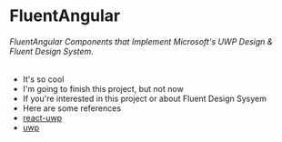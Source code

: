 # FluentAngular

###### FluentAngular Components that Implement Microsoft's UWP Design & Fluent Design System.
-   It's so cool 
-   I'm going to finish this project, but not now 
-   If you're interested in this project or about Fluent Design Sysyem
-   Here are some references
-   [react-uwp](https://github.com/myxvisual/react-uwp)
-   [uwp](https://developer.microsoft.com/en-us/windows/apps/design)
